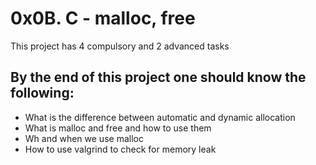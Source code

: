 # 0x0B. C - malloc, free
This project has 4 compulsory and 2 advanced tasks

## By the end of this project one should know the following:
* What is the difference between automatic and dynamic allocation
* What is malloc and free and how to use them
* Wh and when we use malloc
* How to use valgrind to check for memory leak
